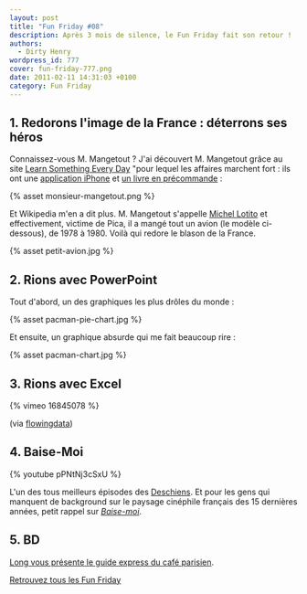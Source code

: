 ```yaml
---
layout: post
title: "Fun Friday #08"
description: Après 3 mois de silence, le Fun Friday fait son retour !
authors:
  - Dirty Henry
wordpress_id: 777
cover: fun-friday-777.png
date: 2011-02-11 14:31:03 +0100
category: Fun Friday
---
```


## 1. Redorons l'image de la France : déterrons ses héros

Connaissez-vous M. Mangetout ? J'ai découvert M. Mangetout grâce au site
[Learn Something Every Day](http://www.learnsomethingeveryday.co.uk/#/2010/11/06)
"pour lequel les affaires marchent fort : ils ont une
[application iPhone](http://itunes.apple.com/fr/app/learn-something-every-day/id403233770?mt=8)
et
[un livre en précommande](http://www.amazon.com/Learn-Something-Every-Day-Young/dp/0399536663") :

{% asset monsieur-mangetout.png %}

Et Wikipedia m'en a dit plus. M. Mangetout s'appelle
[Michel Lotito](http://fr.wikipedia.org/wiki/Monsieur_Mangetout) et
effectivement, victime de Pica, il a mangé tout un avion (le modèle ci-dessous),
de 1978 à 1980. Voilà qui redore le blason de la France.

{% asset petit-avion.jpg %}

## 2. Rions avec PowerPoint

Tout d'abord, un des graphiques les plus drôles du monde :

{% asset pacman-pie-chart.jpg %}

Et ensuite, un graphique absurde qui me fait beaucoup rire :

{% asset pacman-chart.jpg %}

## 3. Rions avec Excel

{% vimeo 16845078 %}

(via [flowingdata](http://flowingdata.com/2010/11/24/spreadsheet-invasion/))

## 4. Baise-Moi

{% youtube pPNtNj3cSxU %}

L'un des tous meilleurs épisodes des [Deschiens][2]. Et pour les gens qui
manquent de background sur le paysage cinéphile français des 15 dernières
années, petit rappel sur [_Baise-moi_][1].

## 5. BD

[Long vous présente le guide express du café parisien](http://long.blog.lemonde.fr/2010/12/08/un-cafe-a-paris/).

[Retrouvez tous les Fun Friday](mot164)

[1]: https://fr.wikipedia.org/wiki/Baise-moi_(film)
[2]: https://fr.wikipedia.org/wiki/Les_Deschiens
